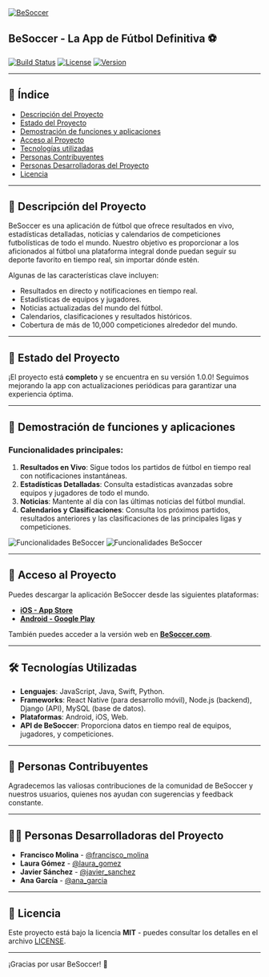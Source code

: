 <a href="https://es.besoccer.com/">
      <img src="https://company.besoccer.com/img/imagotipo/logo-besoccer.svg?v=1"  alt="BeSoccer">
</a>

## BeSoccer - La App de Fútbol Definitiva ⚽
[![Build Status](https://img.shields.io/badge/Build-Passing-brightgreen)](https://besoccer.com) 
[![License](https://img.shields.io/badge/License-MIT-blue.svg)](LICENSE) 
[![Version](https://img.shields.io/badge/Version-1.0.0-orange)](https://besoccer.com)

---

## 📑 Índice

- [Descripción del Proyecto](#descripción-del-proyecto)
- [Estado del Proyecto](#estado-del-proyecto)
- [Demostración de funciones y aplicaciones](#demostración-de-funciones-y-aplicaciones)
- [Acceso al Proyecto](#acceso-al-proyecto)
- [Tecnologías utilizadas](#tecnologías-utilizadas)
- [Personas Contribuyentes](#personas-contribuyentes)
- [Personas Desarrolladoras del Proyecto](#personas-desarrolladoras-del-proyecto)
- [Licencia](#licencia)

---

## 📖 Descripción del Proyecto

BeSoccer es una aplicación de fútbol que ofrece resultados en vivo, estadísticas detalladas, noticias y calendarios de competiciones futbolísticas de todo el mundo. Nuestro objetivo es proporcionar a los aficionados al fútbol una plataforma integral donde puedan seguir su deporte favorito en tiempo real, sin importar dónde estén.

Algunas de las características clave incluyen:
- Resultados en directo y notificaciones en tiempo real.
- Estadísticas de equipos y jugadores.
- Noticias actualizadas del mundo del fútbol.
- Calendarios, clasificaciones y resultados históricos.
- Cobertura de más de 10,000 competiciones alrededor del mundo.

---

## 🚧 Estado del Proyecto

¡El proyecto está **completo** y se encuentra en su versión 1.0.0! Seguimos mejorando la app con actualizaciones periódicas para garantizar una experiencia óptima.

---

## 📱 Demostración de funciones y aplicaciones

### Funcionalidades principales:
1. **Resultados en Vivo**: Sigue todos los partidos de fútbol en tiempo real con notificaciones instantáneas.
2. **Estadísticas Detalladas**: Consulta estadísticas avanzadas sobre equipos y jugadores de todo el mundo.
3. **Noticias**: Mantente al día con las últimas noticias del fútbol mundial.
4. **Calendarios y Clasificaciones**: Consulta los próximos partidos, resultados anteriores y las clasificaciones de las principales ligas y competiciones.

![Funcionalidades BeSoccer](https://company.besoccer.com/img/screen-app/screen03_es.webp)
![Funcionalidades BeSoccer](https://company.besoccer.com/img/screen-app/screen01_es.webp)

---

## 🚀 Acceso al Proyecto

Puedes descargar la aplicación BeSoccer desde las siguientes plataformas:

- **[iOS - App Store](https://apps.apple.com/es/app/besoccer/id908843605)** 
- **[Android - Google Play](https://play.google.com/store/apps/details?id=com.besoccer.client.android&hl=es&gl=US)** 

También puedes acceder a la versión web en **[BeSoccer.com](https://www.besoccer.com)**.

---

## 🛠 Tecnologías Utilizadas

- **Lenguajes**: JavaScript, Java, Swift, Python.
- **Frameworks**: React Native (para desarrollo móvil), Node.js (backend), Django (API), MySQL (base de datos).
- **Plataformas**: Android, iOS, Web.
- **API de BeSoccer**: Proporciona datos en tiempo real de equipos, jugadores, y competiciones.

---

## 👥 Personas Contribuyentes

Agradecemos las valiosas contribuciones de la comunidad de BeSoccer y nuestros usuarios, quienes nos ayudan con sugerencias y feedback constante.

---

## 👨‍💻 Personas Desarrolladoras del Proyecto

- **Francisco Molina** - [@francisco_molina](https://github.com/francisco_molina)
- **Laura Gómez** - [@laura_gomez](https://github.com/laura_gomez)
- **Javier Sánchez** - [@javier_sanchez](https://github.com/javier_sanchez)
- **Ana García** - [@ana_garcia](https://github.com/ana_garcia)

---

## 📜 Licencia

Este proyecto está bajo la licencia **MIT** - puedes consultar los detalles en el archivo [LICENSE](LICENSE).

---

¡Gracias por usar BeSoccer! 💚
